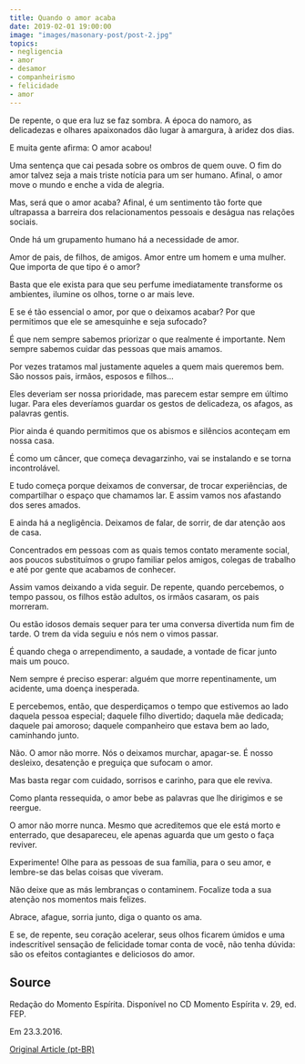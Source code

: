 ```yaml
---
title: Quando o amor acaba
date: 2019-02-01 19:00:00
image: "images/masonary-post/post-2.jpg"
topics: 
- negligencia
- amor
- desamor
- companheirismo
- felicidade
- amor
---
```



De repente, o que era luz se faz sombra. A época do namoro, as delicadezas e
olhares apaixonados dão lugar à amargura, à aridez dos dias.

E muita gente afirma: O amor acabou!

Uma sentença que cai pesada sobre os ombros de quem ouve. O fim do amor talvez
seja a mais triste notícia para um ser humano. Afinal, o amor move o mundo e
enche a vida de alegria.

Mas, será que o amor acaba? Afinal, é um sentimento tão forte que ultrapassa a
barreira dos relacionamentos pessoais e deságua nas relações sociais.

Onde há um grupamento humano há a necessidade de amor.

Amor de pais, de filhos, de amigos. Amor entre um homem e uma mulher. Que
importa de que tipo é o amor?

Basta que ele exista para que seu perfume imediatamente transforme os
ambientes, ilumine os olhos, torne o ar mais leve.

E se é tão essencial o amor, por que o deixamos acabar? Por que permitimos que
ele se amesquinhe e seja sufocado?

É que nem sempre sabemos priorizar o que realmente é importante. Nem sempre
sabemos cuidar das pessoas que mais amamos.

Por vezes tratamos mal justamente aqueles a quem mais queremos bem. São nossos
pais, irmãos, esposos e filhos...

Eles deveriam ser nossa prioridade, mas parecem estar sempre em último lugar.
Para eles deveríamos guardar os gestos de delicadeza, os afagos, as palavras
gentis.

Pior ainda é quando permitimos que os abismos e silêncios aconteçam em nossa
casa.

É como um câncer, que começa devagarzinho, vai se instalando e se torna
incontrolável.

E tudo começa porque deixamos de conversar, de trocar experiências, de
compartilhar o espaço que chamamos lar. E assim vamos nos afastando dos seres
amados.

E ainda há a negligência. Deixamos de falar, de sorrir, de dar atenção aos de
casa.

Concentrados em pessoas com as quais temos contato meramente social, aos poucos
substituímos o grupo familiar pelos amigos, colegas de trabalho e até por gente
que acabamos de conhecer.

Assim vamos deixando a vida seguir. De repente, quando percebemos, o tempo
passou, os filhos estão adultos, os irmãos casaram, os pais morreram.

Ou estão idosos demais sequer para ter uma conversa divertida num fim de tarde.
O trem da vida seguiu e nós nem o vimos passar.

É quando chega o arrependimento, a saudade, a vontade de ficar junto mais um
pouco.

Nem sempre é preciso esperar: alguém que morre repentinamente, um acidente, uma
doença inesperada.

E percebemos, então, que desperdiçamos o tempo que estivemos ao lado daquela
pessoa especial; daquele filho divertido; daquela mãe dedicada; daquele pai
amoroso; daquele companheiro que estava bem ao lado, caminhando junto.

Não. O amor não morre. Nós o deixamos murchar, apagar-se. É nosso desleixo,
desatenção e preguiça que sufocam o amor.

Mas basta regar com cuidado, sorrisos e carinho, para que ele reviva.

Como planta ressequida, o amor bebe as palavras que lhe dirigimos e se reergue.

O amor não morre nunca. Mesmo que acreditemos que ele está morto e enterrado,
que desapareceu, ele apenas aguarda que um gesto o faça reviver.

Experimente! Olhe para as pessoas de sua família, para o seu amor, e lembre-se
das belas coisas que viveram.

Não deixe que as más lembranças o contaminem. Focalize toda a sua atenção nos
momentos mais felizes.

Abrace, afague, sorria junto, diga o quanto os ama.

E se, de repente, seu coração acelerar, seus olhos ficarem úmidos e uma
indescritível sensação de felicidade tomar conta de você, não tenha dúvida: são
os efeitos contagiantes e deliciosos do amor.

## Source
Redação do Momento Espírita.
Disponível no CD Momento Espírita v. 29, ed. FEP.

Em 23.3.2016.


[Original Article (pt-BR)](http://momento.com.br/pt/ler_texto.php?id=1823)

